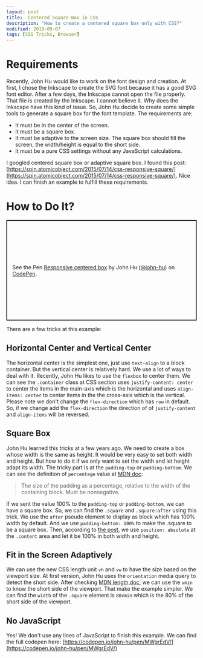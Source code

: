 ```yaml
---
layout: post
title:  Centered Square Box in CSS
description: "How to create a centered square box only with CSS?"
modified: 2019-09-07
tags: [CSS Tricks, Browser]
---
```


# Requirements

Recently, John Hu would like to work on the font design and creation. At first, I chose the Inkscape to create the SVG font because it has a good SVG font editor. After a few days, the Inkscape cannot open the file properly. That file is created by the Inkscape. I cannot believe it. Why does the Inkscape have this kind of issue. So, John Hu decide to create some simple tools to generate a square box for the font template. The requirements are:

* It must be in the center of the screen.
* It must be a square box.
* It must be adaptive to the screen size. The square box should fill the screen, the width/height is equal to the short side.
* It must be a pure CSS settings without any JavaScript calculations.

I googled centered square box or adaptive square box. I found this post: [https://spin.atomicobject.com/2015/07/14/css-responsive-square/](https://spin.atomicobject.com/2015/07/14/css-responsive-square/). Nice idea. I can finish an example to fulfill these requirements.


# How to Do It?

<p class="codepen" data-height="265" data-theme-id="dark" data-default-tab="css,result" data-user="john-hu" data-slug-hash="MWgrEdV" style="height: 265px; box-sizing: border-box; display: flex; align-items: center; justify-content: center; border: 2px solid; margin: 1em 0; padding: 1em;" data-pen-title="Responsive centered box">
  <span>See the Pen <a href="https://codepen.io/john-hu/pen/MWgrEdV/">
  Responsive centered box</a> by John Hu (<a href="https://codepen.io/john-hu">@john-hu</a>)
  on <a href="https://codepen.io">CodePen</a>.</span>
</p>
<script async src="https://static.codepen.io/assets/embed/ei.js"></script>

There are a few tricks at this example:

## Horizontal Center and Vertical Center

The horizontal center is the simplest one, just use `text-align` to a block container. But the vertical center is relatively hard. We use a lot of ways to deal with it. Recently, John Hu likes to use the `flexbox` to center them. We can see the `.container` class at CSS section uses `justify-content: center` to center the items in the main-axis which is the horizontal and uses `align-items: center` to center items in the the cross-axis which is the vertical. Please note we don't change the `flex-direction` which has `row` in default. So, if we change add the `flex-direction` the direction of of `justify-content` and `align-items` will be reversed.

## Square Box

John Hu learned this tricks at a few years ago. We need to create a box whose width is the same as height. It would be very easy to set both width and height. But how to do it if we only want to set the width and let height adapt its width. The tricky part is at the `padding-top` or `padding-bottom`. We can see the definition of `percentage` value at [MDN doc](https://developer.mozilla.org/en-US/docs/Web/CSS/padding-top):

> The size of the padding as a percentage, relative to the width of the containing block. Must be nonnegative.

If we sent the value 100% to the `padding-top` or `padding-bottom`, we can have a square box. So, we can find the `.square` and `.square:after` using this trick. We use the `after` pseudo element to display as block which has 100% width by default. And we use `padding-bottom: 100%` to make the .square to be a square box. Then, according to [the post](https://spin.atomicobject.com/2015/07/14/css-responsive-square/), we use `position: absolute` at the `.content` area and let it be 100% in both width and height.

## Fit in the Screen Adaptively

We can use the new CSS length unit `vh` and `vw` to have the size based on the viewport size. At first version, John Hu uses the `orientation` media query to detect the short side. After checking [MDN length doc](https://developer.mozilla.org/en-US/docs/Web/CSS/length), we can use the `vmin` to know the short side of the viewport. That make the example simpler. We can find the `width` of the `.square` element is `80vmin` which is the 80% of the short side of the viewport.

## No JavaScript

Yes! We don't use any lines of JavaScript to finish this example. We can find the full codepen here: [https://codepen.io/john-hu/pen/MWgrEdV/](https://codepen.io/john-hu/pen/MWgrEdV/)
